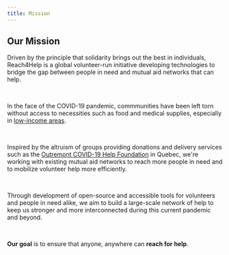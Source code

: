 ```yaml
---
title: Mission
---
```


## Our Mission

Driven by the principle that solidarity brings out the best in individuals, Reach4Help is a global volunteer-run initiative developing technologies to bridge the gap between people in need and mutual aid networks that can help.

<br />

In the face of the COVID-19 pandemic, commmunities have been left torn without access to necessities such as food and medical supplies, especially in [low-income areas](https://www.ers.usda.gov/data-products/food-access-research-atlas/go-to-the-atlas/).

<br />

Inspired by the altruism of groups providing donations and delivery services such as the [Outremont COVID-19 Help Foundation](http://outremontcovid19.com/) in Quebec, we're working with existing mutual aid networks to reach more people in need and to mobilize volunteer help more efficiently.

<br />

Through development of open-source and accessible tools for volunteers and people in need alike, we aim to build a large-scale network of help to keep us stronger and more interconnected during this current pandemic and beyond.

<br />

**Our goal** is to ensure that anyone, anywhere can **reach for help**.

